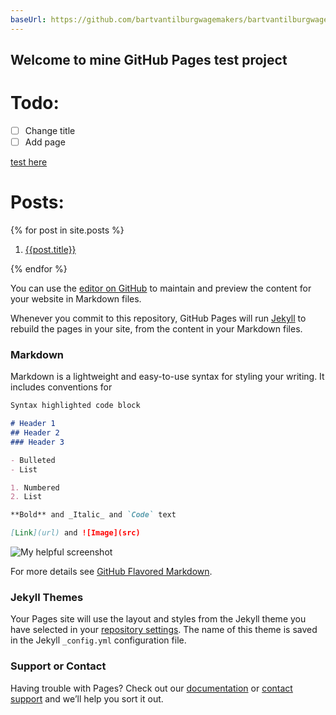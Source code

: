 ```yaml
---
baseUrl: https://github.com/bartvantilburgwagemakers/bartvantilburgwagemakers.github.io
---
```

## Welcome to mine GitHub Pages test project 
# Todo:  
- [ ] Change title
- [ ] Add page

[test here ](https://bartvantilburgwagemakers.github.io/)

# Posts:

{% for post in site.posts %}  
1. [{{post.title}}]({{post.url}})  

{% endfor %}

You can use the [editor on GitHub](https://github.com/bartvantilburgwagemakers/bartvantilburgwagemakers.github.io/edit/master/index.md) to maintain and preview the content for your website in Markdown files.

Whenever you commit to this repository, GitHub Pages will run [Jekyll](https://jekyllrb.com/) to rebuild the pages in your site, from the content in your Markdown files.

### Markdown

Markdown is a lightweight and easy-to-use syntax for styling your writing. It includes conventions for

```markdown
Syntax highlighted code block

# Header 1
## Header 2
### Header 3

- Bulleted
- List

1. Numbered
2. List

**Bold** and _Italic_ and `Code` text

[Link](url) and ![Image](src)
```
![My helpful screenshot]({{baseUrl}}/blob/master/assets/reparatie%20kraan/2.jpg)   

For more details see [GitHub Flavored Markdown](https://guides.github.com/features/mastering-markdown/).

### Jekyll Themes

Your Pages site will use the layout and styles from the Jekyll theme you have selected in your [repository settings](https://github.com/bartvantilburgwagemakers/bartvantilburgwagemakers.github.io/settings). The name of this theme is saved in the Jekyll `_config.yml` configuration file.

### Support or Contact

Having trouble with Pages? Check out our [documentation](https://help.github.com/categories/github-pages-basics/) or [contact support](https://github.com/contact) and we’ll help you sort it out.


